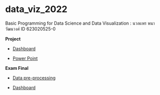# data_viz_2022

Basic Programming for Data Science and Data Visualization : นวลแพร พนาวัฒนวงศ์ ID 623020525-0

**Project**

* [Dashboard](https://datastudio.google.com/s/gqD5W3klUMo)


* [Power Point](https://github.com/nualpair/data_viz_2022/blob/main/Present-Project.pdf)


**Exam Final**

* [Data pre-processing](https://github.com/nualpair/data_viz_2022/blob/main/Final_exam.ipynb)

* [Dashboard](https://datastudio.google.com/s/q2sBYVaXNEw)


